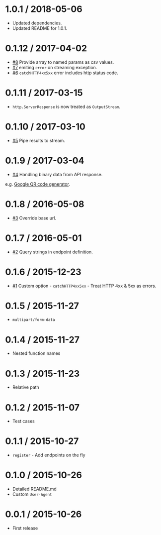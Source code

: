 1.0.1 / 2018-05-06
===================

  * Updated dependencies.
  * Updated README for 1.0.1.

0.1.12 / 2017-04-02
===================

  * [#8](https://github.com/palanik/wrapi/issues/8) Provide array to named params as csv values.
  * [#7](https://github.com/palanik/wrapi/issues/7) emiting `error` on streaming exception.
  * [#6](https://github.com/palanik/wrapi/issues/6) `catchHTTP4xx5xx` error includes http status code.

0.1.11 / 2017-03-15
===================

  * `http.ServerResponse` is now treated as `OutputStream`.

0.1.10 / 2017-03-10
===================

  * [#5](https://github.com/palanik/wrapi/issues/5) Pipe results to stream.

0.1.9 / 2017-03-04
==================

  * [#4](https://github.com/palanik/wrapi/issues/4) Handling binary data from API response.

  e.g. [Google QR code generator]( https://chart.googleapis.com/chart?chs=150x150&cht=qr&chl=Hello%20wrapi).

0.1.8 / 2016-05-08
==================

  * [#3](https://github.com/palanik/wrapi/issues/3) Override base url.

0.1.7 / 2016-05-01
==================

  * [#2](https://github.com/palanik/wrapi/issues/2) Query strings in endpoint definition.

0.1.6 / 2015-12-23
==================

  * [#1](https://github.com/palanik/wrapi/issues/1) Custom option - `catchHTTP4xx5xx` - Treat HTTP 4xx & 5xx as errors.

0.1.5 / 2015-11-27
==================

  * `multipart/form-data`

0.1.4 / 2015-11-27
==================

  * Nested function names

0.1.3 / 2015-11-23
==================

  * Relative path

0.1.2 / 2015-11-07
==================

  * Test cases

0.1.1 / 2015-10-27
==================

  * `register` - Add endpoints on the fly

0.1.0 / 2015-10-26
==================

  * Detailed README.md
  * Custom `User-Agent`

0.0.1 / 2015-10-26
==================

 * First release
